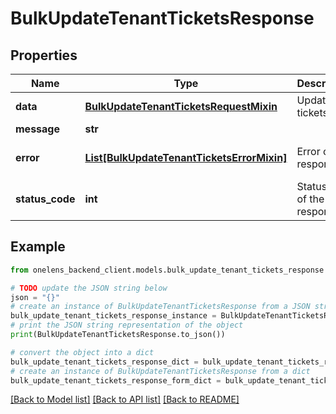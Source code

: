 # BulkUpdateTenantTicketsResponse


## Properties

Name | Type | Description | Notes
------------ | ------------- | ------------- | -------------
**data** | [**BulkUpdateTenantTicketsRequestMixin**](BulkUpdateTenantTicketsRequestMixin.md) | Updated tickets data | 
**message** | **str** |  | [optional] 
**error** | [**List[BulkUpdateTenantTicketsErrorMixin]**](BulkUpdateTenantTicketsErrorMixin.md) | Error of the response | [optional] [default to []]
**status_code** | **int** | Status code of the response | 

## Example

```python
from onelens_backend_client.models.bulk_update_tenant_tickets_response import BulkUpdateTenantTicketsResponse

# TODO update the JSON string below
json = "{}"
# create an instance of BulkUpdateTenantTicketsResponse from a JSON string
bulk_update_tenant_tickets_response_instance = BulkUpdateTenantTicketsResponse.from_json(json)
# print the JSON string representation of the object
print(BulkUpdateTenantTicketsResponse.to_json())

# convert the object into a dict
bulk_update_tenant_tickets_response_dict = bulk_update_tenant_tickets_response_instance.to_dict()
# create an instance of BulkUpdateTenantTicketsResponse from a dict
bulk_update_tenant_tickets_response_form_dict = bulk_update_tenant_tickets_response.from_dict(bulk_update_tenant_tickets_response_dict)
```
[[Back to Model list]](../README.md#documentation-for-models) [[Back to API list]](../README.md#documentation-for-api-endpoints) [[Back to README]](../README.md)


